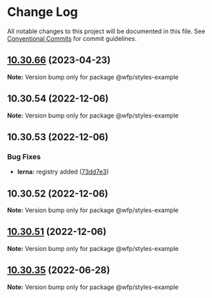 # Change Log

All notable changes to this project will be documented in this file.
See [Conventional Commits](https://conventionalcommits.org) for commit guidelines.

## [10.30.66](https://github.com/carbon-design-system/carbon/compare/@wfp/styles-example@10.30.65...@wfp/styles-example@10.30.66) (2023-04-23)

**Note:** Version bump only for package @wfp/styles-example

## 10.30.54 (2022-12-06)

**Note:** Version bump only for package @wfp/styles-example

## 10.30.53 (2022-12-06)

### Bug Fixes

- **lerna:** registry added ([73dd7e3](https://github.com/carbon-design-system/carbon/commit/73dd7e367e91bc1a372aa7e3f841f7f24a1b6934))

## 10.30.52 (2022-12-06)

**Note:** Version bump only for package @wfp/styles-example

## [10.30.51](https://github.com/carbon-design-system/carbon/compare/@wfp/styles-example@10.30.50...@wfp/styles-example@10.30.51) (2022-12-06)

**Note:** Version bump only for package @wfp/styles-example

## [10.30.35](https://github.com/carbon-design-system/carbon/compare/@wfp/styles-example@10.30.34...@wfp/styles-example@10.30.35) (2022-06-28)

**Note:** Version bump only for package @wfp/styles-example
